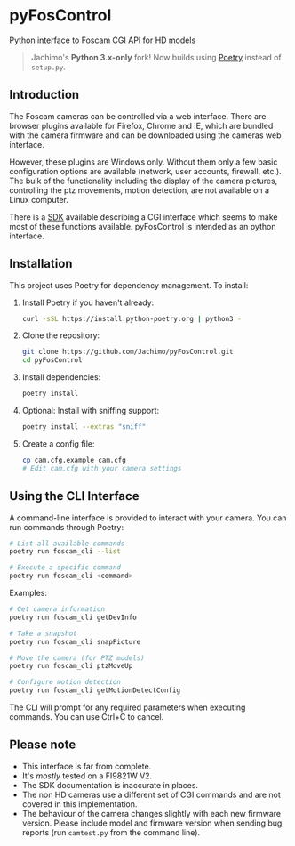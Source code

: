 pyFosControl
============

Python interface to Foscam CGI API for HD models

> Jachimo's **Python 3.x-only** fork!
> Now builds using [Poetry](https://python-poetry.org/) instead of `setup.py`.


Introduction
------------

The Foscam cameras can be controlled via a web interface. There are browser plugins available for Firefox,
Chrome and IE, which are bundled with the camera firmware and can be downloaded using the cameras web interface.

However, these plugins are Windows only. Without them only a few basic configuration options are available (network,
user accounts, firewall, etc.). The bulk of the functionality including the display of the camera pictures,
controlling the ptz movements, motion detection, are not available on a Linux computer.

There is a [SDK](http://foscam.us/forum/cgi-sdk-for-hd-camera-t6045.html#p28979 "SDK for HD cameras") available
describing a CGI interface which seems to make most of these functions available. pyFosControl is intended as an
python interface.


Installation
------------

This project uses Poetry for dependency management. To install:

1. Install Poetry if you haven't already:
   ```bash
   curl -sSL https://install.python-poetry.org | python3 -
   ```

2. Clone the repository:
   ```bash
   git clone https://github.com/Jachimo/pyFosControl.git
   cd pyFosControl
   ```

3. Install dependencies:
   ```bash
   poetry install
   ```

4. Optional: Install with sniffing support:
   ```bash
   poetry install --extras "sniff"
   ```

5. Create a config file:
   ```bash
   cp cam.cfg.example cam.cfg
   # Edit cam.cfg with your camera settings
   ```

Using the CLI Interface
----------------------

A command-line interface is provided to interact with your camera. You can run commands through Poetry:

```bash
# List all available commands
poetry run foscam_cli --list

# Execute a specific command
poetry run foscam_cli <command>
```

Examples:

```bash
# Get camera information
poetry run foscam_cli getDevInfo

# Take a snapshot
poetry run foscam_cli snapPicture

# Move the camera (for PTZ models)
poetry run foscam_cli ptzMoveUp

# Configure motion detection
poetry run foscam_cli getMotionDetectConfig
```

The CLI will prompt for any required parameters when executing commands. 
You can use Ctrl+C to cancel.


Please note
-----------

* This interface is far from complete.
* It's *mostly* tested on a FI9821W V2.
* The SDK documentation is inaccurate in places.
* The non HD cameras use a different set of CGI commands and are not covered in this implementation.
* The behaviour of the camera changes slightly with each new firmware version. Please include model and firmware version when sending bug reports (run `camtest.py` from the command line).


